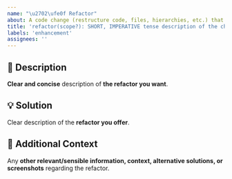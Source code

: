 ```yaml
---
name: "\u2702\ufe0f Refactor"
about: A code change (restructure code, files, hierarchies, etc.) that neither fixes a bug nor adds a feature.
title: 'refactor(scope?): SHORT, IMPERATIVE tense description of the change'
labels: 'enhancement'
assignees: ''
---
```

<!-- **********************************************************************************************
Hey! 🍻

Please search open and closed refactor requests before submitting a new refactor request.
Existing refactor requests may present your particular change or similar enough
to contribute to that, thus simplify and make the refactor request more clear.
*********************************************************************************************** -->

🚀 Description
---------------------------------------------------------------------------------------------------

**Clear and concise** description of **the refactor you want**.

💡 Solution
---------------------------------------------------------------------------------------------------

Clear description of the **refactor you offer**.

💬 Additional Context
---------------------------------------------------------------------------------------------------

Any **other relevant/sensible information, context, alternative solutions, or screenshots** regarding the refactor.
